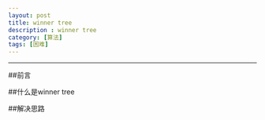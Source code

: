 ```yaml
---
layout: post
title: winner tree
description : winner tree
category: [算法]
tags: [困难]
---
```



-----------------------


<div class="toc">
			
</div>

##前言


##什么是winner tree

##解决思路


	


 

